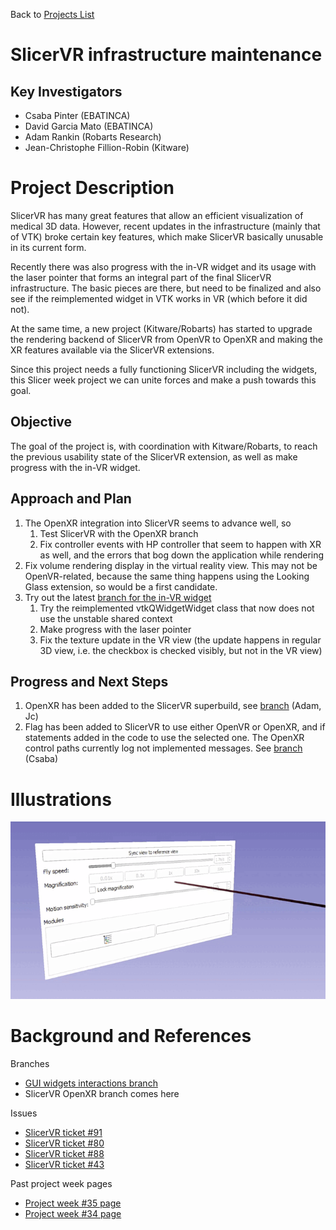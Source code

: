 Back to [Projects List](../../README.md#ProjectsList)

# SlicerVR infrastructure maintenance

## Key Investigators

- Csaba Pinter (EBATINCA)
- David Garcia Mato (EBATINCA)
- Adam Rankin (Robarts Research)
- Jean-Christophe Fillion-Robin (Kitware)

# Project Description

<!-- Add a short paragraph describing the project. -->

SlicerVR has many great features that allow an efficient visualization of medical 3D data. However, recent updates in the infrastructure (mainly that of VTK) broke certain key features, which make SlicerVR basically unusable in its current form.

Recently there was also progress with the in-VR widget and its usage with the laser pointer that forms an integral part of the final SlicerVR infrastructure. The basic pieces are there, but need to be finalized and also see if the reimplemented widget in VTK works in VR (which before it did not).

At the same time, a new project (Kitware/Robarts) has started to upgrade the rendering backend of SlicerVR from OpenVR to OpenXR and making the XR features available via the SlicerVR extensions.

Since this project needs a fully functioning SlicerVR including the widgets, this Slicer week project we can unite forces and make a push towards this goal.


## Objective

<!-- Describe here WHAT you would like to achieve (what you will have as end result). -->

The goal of the project is, with coordination with Kitware/Robarts, to reach the previous usability state of the SlicerVR extension, as well as make progress with the in-VR widget.


## Approach and Plan

<!-- Describe here HOW you would like to achieve the objectives stated above. -->

1. The OpenXR integration into SlicerVR seems to advance well, so
    1. Test SlicerVR with the OpenXR branch
    2. Fix controller events with HP controller that seem to happen with XR as well, and the errors that bog down the application while rendering
1. Fix volume rendering display in the virtual reality view. This may not be OpenVR-related, because the same thing happens using the Looking Glass extension, so would be a first candidate.
1. Try out the latest [branch for the in-VR widget](https://github.com/dgmato/SlicerVirtualReality/tree/gui-widgets-interactions)
    1. Try the reimplemented vtkQWidgetWidget class that now does not use the unstable shared context
    2. Make progress with the laser pointer
    3. Fix the texture update in the VR view (the update happens in regular 3D view, i.e. the checkbox is checked visibly, but not in the VR view)

## Progress and Next Steps

<!-- Update this section as you make progress, describing of what you have ACTUALLY DONE. If there are specific steps that you could not complete then you can describe them here, too. -->

1. OpenXR has been added to the SlicerVR superbuild, see [branch](https://github.com/adamrankin/SlicerVirtualReality/tree/openxr) (Adam, Jc)
2. Flag has been added to SlicerVR to use either OpenVR or OpenXR, and if statements added in the code to use the selected one. The OpenXR control paths currently log not implemented messages. See [branch](https://github.com/cpinter/SlicerVirtualReality/tree/openxr) (Csaba)

# Illustrations

<!-- Add pictures and links to videos that demonstrate what has been accomplished.
![Description of picture](Example2.jpg)
![Some more images](Example2.jpg)
-->

![In-VR widget example](VRWidget.gif)

# Background and References

<!-- If you developed any software, include link to the source code repository. If possible, also add links to sample data, and to any relevant publications. -->

Branches
* [GUI widgets interactions branch](https://github.com/dgmato/SlicerVirtualReality/tree/gui-widgets-interactions)
* SlicerVR OpenXR branch comes here

Issues
* [SlicerVR ticket #91](https://github.com/KitwareMedical/SlicerVirtualReality/issues/91)
* [SlicerVR ticket #80](https://github.com/KitwareMedical/SlicerVirtualReality/issues/80)
* [SlicerVR ticket #88](https://github.com/KitwareMedical/SlicerVirtualReality/issues/88)
* [SlicerVR ticket #43](https://github.com/KitwareMedical/SlicerVirtualReality/issues/43)

Past project week pages
* [Project week #35 page](https://projectweek.na-mic.org/PW35_2021_Virtual/Projects/SlicerVR/)
* [Project week #34 page](https://projectweek.na-mic.org/PW34_2020_Virtual/Projects/SlicerVR/)
